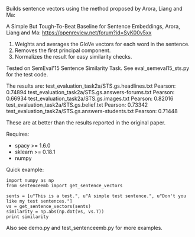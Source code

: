 Builds sentence vectors using the method proposed by Arora, Liang and Ma:

A Simple But Tough-To-Beat Baseline for Sentence Embeddings, Arora, Liang and Ma:
https://openreview.net/forum?id=SyK00v5xx

1. Weights and averages the GloVe vectors for each word in the sentence.
2. Removes the first principal component.
3. Normalizes the result for easy similarity checks.

Tested on SemEval'15 Sentence Similarity Task. See eval_semeval15_sts.py for
the test code.

The results are:
    test_evaluation_task2a/STS.gs.headlines.txt Pearson: 0.74894
    test_evaluation_task2a/STS.gs.answers-forums.txt Pearson: 0.66934
    test_evaluation_task2a/STS.gs.images.txt Pearson: 0.82016
    test_evaluation_task2a/STS.gs.belief.txt Pearson: 0.73342
    test_evaluation_task2a/STS.gs.answers-students.txt Pearson: 0.71448

These are at better than the results reported in the original paper.


Requires:
- spacy >= 1.6.0
- sklearn >= 0.18.1
- numpy

Quick example:

```
import numpy as np
from sentenceemb import get_sentence_vectors

sents = [u"This is a test.", u"A simple test sentence.", u"Don't you like my test sentences."]
vs = get_sentence_vectors(sents)
similarity = np.abs(np.dot(vs, vs.T))
print similarity
```

Also see demo.py and test_sentenceemb.py for more examples.
